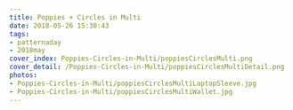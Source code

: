 ```yaml
---
title: Poppies + Circles in Multi
date: 2018-05-26 15:30:43
tags:
- patternaday
- 2018may
cover_index: Poppies-Circles-in-Multi/poppiesCirclesMulti.png
cover_detail: /Poppies-Circles-in-Multi/poppiesCirclesMultiDetail.png
photos:
- Poppies-Circles-in-Multi/poppiesCirclesMultiLaptopSleeve.jpg
- Poppies-Circles-in-Multi/poppiesCirclesMultiWallet.jpg
---
```

